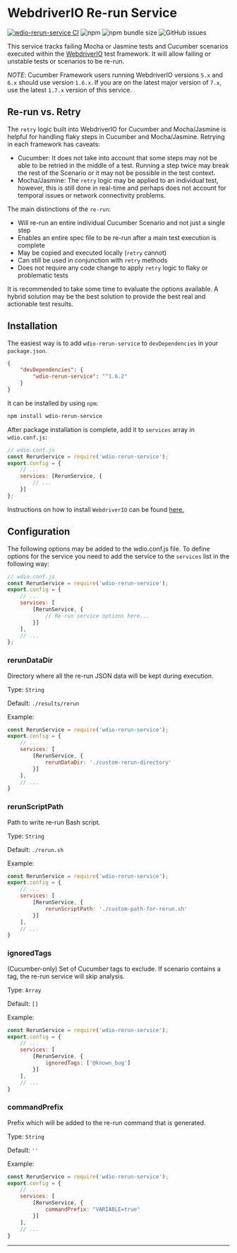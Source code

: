 WebdriverIO Re-run Service
==========================

[![wdio-rerun-service CI](https://github.com/webdriverio-community/wdio-rerun-service/actions/workflows/node.js.yml/badge.svg)](https://github.com/webdriverio-community/wdio-rerun-service/actions/workflows/node.js.yml)
![npm](https://img.shields.io/npm/dm/wdio-rerun-service)
![npm bundle size](https://img.shields.io/bundlephobia/min/wdio-rerun-service)
![GitHub issues](https://img.shields.io/github/issues/webdriverio-community/wdio-rerun-service)

This service tracks failing Mocha or Jasmine tests and Cucumber scenarios executed within the [WebdriverIO](https://webdriver.io) test framework. It will allow failing or unstable tests or scenarios to be re-run.

_NOTE_: Cucumber Framework users running WebdriverIO versions `5.x` and `6.x` should use version `1.6.x`. If you are on the latest major version of `7.x`, use the latest `1.7.x` version of this service.

## Re-run vs. Retry

The `retry` logic built into WebdriverIO for Cucumber and Mocha/Jasmine is helpful for handling flaky steps in Cucumber and Mocha/Jasmine. Retrying in each framework has caveats: 
* Cucumber: It does not take into account that some steps may not be able to be retried in the middle of a test. Running a step twice may break the rest of the Scenario or it may not be possible in the test context. 
* Mocha/Jasmine: The `retry` logic may be applied to an individual test, however, this is still done in real-time and perhaps does not account for temporal issues or network connectivity problems.

The main distinctions of the `re-run`:
* Will re-run an entire individual Cucumber Scenario and not just a single step
* Enables an entire spec file to be re-run after a main test execution is complete
* May be copied and executed locally (`retry` cannot)
* Can still be used in conjunction with `retry` methods
* Does not require any code change to apply `retry` logic to flaky or problematic tests

It is recommended to take some time to evaluate the options available. A hybrid solution may be the best solution to provide the best real and actionable test results.

## Installation

The easiest way is to add `wdio-rerun-service` to `devDependencies` in your `package.json`.

```json
{
    "devDependencies": {
        "wdio-rerun-service": "^1.6.2"
    }
}
```

It can be installed by using `npm`:

```bash
npm install wdio-rerun-service
```

After package installation is complete, add it to `services` array in `wdio.conf.js`:

```js
// wdio.conf.js
const RerunService = require('wdio-rerun-service');
export.config = {
    // ...
    services: [RerunService, {
        // ...
    }]
};
```

Instructions on how to install `WebdriverIO` can be found [here.](https://webdriver.io/docs/gettingstarted.html)

## Configuration

The following options may be added to the wdio.conf.js file. To define options for the service you need to add the service to the `services` list in the following way:

```js
// wdio.conf.js
const RerunService = require('wdio-rerun-service');
export.config = {
    // ...
    services: [
        [RerunService, {
            // Re-run service options here...
        }]
    ],
    // ...
};
```

### rerunDataDir
Directory where all the re-run JSON data will be kept during execution.

Type: `String`

Default: `./results/rerun`

Example:
```js
const RerunService = require('wdio-rerun-service');
export.config = {
    // ...
    services: [
        [RerunService, {
            rerunDataDir: './custom-rerun-directory'
        }]
    ],
    // ...
}
```

### rerunScriptPath
Path to write re-run Bash script.

Type: `String`

Default: `./rerun.sh`

Example:
```js
const RerunService = require('wdio-rerun-service');
export.config = {
    // ...
    services: [
        [RerunService, {
            rerunScriptPath: './custom-path-for-rerun.sh'
        }]
    ],
    // ...
}
```

### ignoredTags
(Cucumber-only) Set of Cucumber tags to exclude. If scenario contains a tag, the re-run service will skip analysis.

Type: `Array`

Default: `[]`

Example:
```js
const RerunService = require('wdio-rerun-service');
export.config = {
    // ...
    services: [
        [RerunService, {
            ignoredTags: ['@known_bug']
        }]
    ],
    // ...
}
```

### commandPrefix
Prefix which will be added to the re-run command that is generated.

Type: `String`

Default: `''`

Example:
```js
const RerunService = require('wdio-rerun-service');
export.config = {
    // ...
    services: [
        [RerunService, {
            commandPrefix: "VARIABLE=true"
        }]
    ],
    // ...
}
```
----
